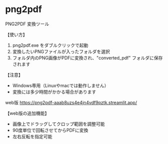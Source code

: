 # png2pdf
PNG2PDF 変換ツール

【使い方】
1. png2pdf.exe をダブルクリックで起動
2. 変換したいPNGファイルが入ったフォルダを選択
3. フォルダ内のPNG画像がPDFに変換され、"converted_pdf" フォルダに保存されます

【注意】
- Windows専用（Linuxやmacでは動作しません）
- 変換には多少時間がかかる場合があります

web版
https://png2pdf-aaab8uzs4e4jn4vdf9pztk.streamlit.app/

【web版の追加機能】
- 画像上でドラッグしてクロップ範囲を調整可能
- 90度単位で回転させてからPDFに変換
- 左右反転を指定可能
